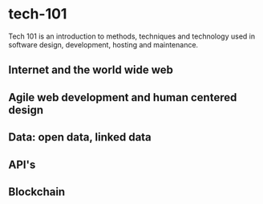 # tech-101
Tech 101 is an introduction to methods, techniques and technology used in software design, development, hosting and maintenance.

## Internet and the world wide web

## Agile web development and human centered design

## Data: open data, linked data

## API's

## Blockchain
